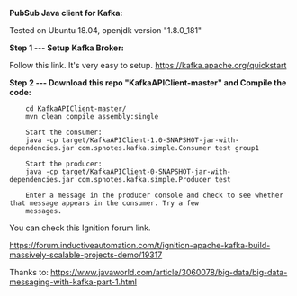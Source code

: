 
**PubSub Java client for Kafka:**

Tested on Ubuntu 18.04, openjdk version "1.8.0_181"

**Step 1 --- Setup Kafka Broker:**

Follow this link. It's very easy to setup.
https://kafka.apache.org/quickstart

**Step 2 --- Download this repo "KafkaAPIClient-master" and Compile the code:**

        cd KafkaAPIClient-master/
        mvn clean compile assembly:single
        
        Start the consumer:
        java -cp target/KafkaAPIClient-1.0-SNAPSHOT-jar-with-dependencies.jar com.spnotes.kafka.simple.Consumer test group1
        
        Start the producer:
        java -cp target/KafkaAPIClient-0-SNAPSHOT-jar-with-dependencies.jar com.spnotes.kafka.simple.Producer test
        
        Enter a message in the producer console and check to see whether that message appears in the consumer. Try a few
        messages.
        
You can check this Ignition forum link.

https://forum.inductiveautomation.com/t/ignition-apache-kafka-build-massively-scalable-projects-demo/19317

Thanks to:
https://www.javaworld.com/article/3060078/big-data/big-data-messaging-with-kafka-part-1.html

